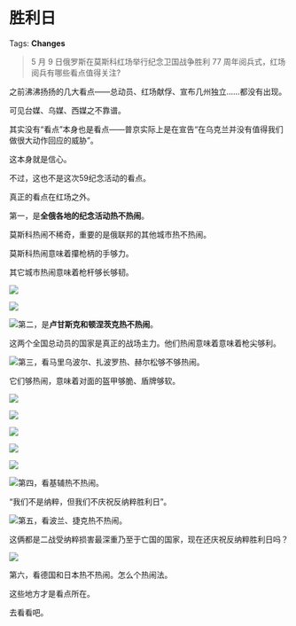 # 胜利日

Tags: **Changes**

> 5 月 9 日俄罗斯在莫斯科红场举行纪念卫国战争胜利 77 周年阅兵式，红场阅兵有哪些看点值得关注?



之前沸沸扬扬的几大看点——总动员、红场献俘、宣布几州独立……都没有出现。

可见台媒、乌媒、西媒之不靠谱。

其实没有“看点”本身也是看点——普京实际上是在宣告“在乌克兰并没有值得我们做很大动作回应的威胁”。

这本身就是信心。

不过，这也不是这次59纪念活动的看点。

真正的看点在红场之外。

第一，是**全俄各地的纪念活动热不热闹**。

莫斯科热闹不稀奇，重要的是俄联邦的其他城市热不热闹。

莫斯科热闹意味着攥枪柄的手够力。

其它城市热闹意味着枪杆够长够韧。

![](https://picx.zhimg.com/50/v2-56580f0e1debce1ec2d43ab1b3ff3d8a_720w.jpg?source=1940ef5c)  


![](https://pic1.zhimg.com/50/v2-347a4a2a9d20f68b4f4930a29b566161_720w.jpg?source=1940ef5c)  


![](https://picx.zhimg.com/50/v2-b098d13249378b84f94ff8284902bad1_720w.jpg?source=1940ef5c)第二，是**卢甘斯克和顿涅茨克热不热闹**。

这两个全国总动员的国家是真正的战场主力。他们热闹意味着意味着枪尖够利。

![](https://picx.zhimg.com/50/v2-3ff2df8aeae973b0d0740e54b4d84193_720w.jpg?source=1940ef5c)第三，看马里乌波尔、扎波罗热、赫尔松够不够热闹。

它们够热闹，意味着对面的盔甲够脆、盾牌够软。

![](https://picx.zhimg.com/50/v2-f520de1597fbc4dfdf35582ab4d65710_720w.jpg?source=1940ef5c)  


![](https://pic1.zhimg.com/50/v2-18e099a8e2120cbfb7e820cc915f2c4e_720w.jpg?source=1940ef5c)  


![](https://pica.zhimg.com/50/v2-89d747806a1d8bb37f80a2ab88346686_720w.jpg?source=1940ef5c)  


![](https://picx.zhimg.com/50/v2-02ec48816c86f25af53391c8cc8c1156_720w.jpg?source=1940ef5c)  


![](https://picx.zhimg.com/50/v2-04670082a45d9e0c0352e3d7b0a5ef6f_720w.jpg?source=1940ef5c)  


![](https://pic1.zhimg.com/50/v2-8c92e095e9a11982eb0228237f9acb3e_720w.jpg?source=1940ef5c)第四，看基辅热不热闹。

“我们不是纳粹，但我们不庆祝反纳粹胜利日”。

![](https://pic1.zhimg.com/50/v2-0db79732497a75c5f41e85b0a7ecc0dd_720w.jpg?source=1940ef5c)第五，看波兰、捷克热不热闹。

这俩都是二战受纳粹损害最深重乃至于亡国的国家，现在还庆祝反纳粹胜利日吗？

![](https://picx.zhimg.com/50/v2-f78ec09691fa9ae6f73bbcc2b2e333d3_720w.jpg?source=1940ef5c)  


第六，看德国和日本热不热闹。怎么个热闹法。

  


这些地方才是看点所在。

去看看吧。



